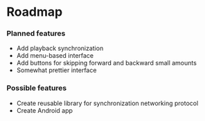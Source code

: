 # Roadmap
### Planned features
* Add playback synchronization
* Add menu-based interface
* Add buttons for skipping forward and backward small amounts
* Somewhat prettier interface

### Possible features
* Create reusable library for synchronization networking protocol
* Create Android app